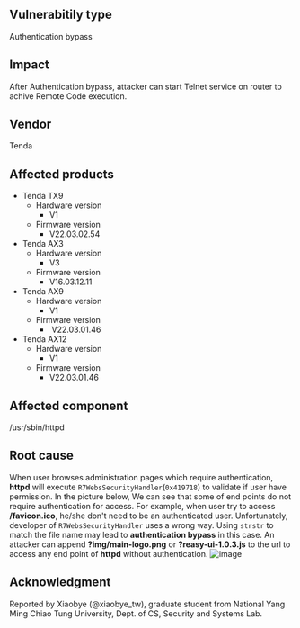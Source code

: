 ## Vulnerabitily type
Authentication bypass

## Impact
After Authentication bypass, attacker can start Telnet service on router to achive Remote Code execution.

## Vendor
Tenda

## Affected products
- Tenda TX9
	- Hardware version
		- V1
	- Firmware version
		- V22.03.02.54
- Tenda AX3
	- Hardware version
		- V3
	- Firmware version
		- V16.03.12.11
- Tenda AX9
	- Hardware version
		- V1
	- Firmware version
		-  V22.03.01.46
- Tenda AX12
	- Hardware version
		- V1
	- Firmware version
		- V22.03.01.46

## Affected component
/usr/sbin/httpd

## Root cause
When user browses administration pages which require authentication, **httpd** will execute `R7WebsSecurityHandler`(`0x419718`) to validate if user have permission.
In the picture below, We can see that some of end points do not require authentication for access. For example, when user try to access **/favicon.ico**, he/she don't need to be an authenticated user.
Unfortunately, developer of `R7WebsSecurityHandler` uses a wrong way. Using `strstr` to match the file name may lead to **authentication bypass** in this case. 
An attacker can append **?img/main-logo.png** or **?reasy-ui-1.0.3.js** to the url to access any end point of **httpd** without authentication.
![image](https://github.com/xiaobye-ctf/My-CVE/assets/60853091/4aa41726-0188-43a3-a44c-1b9afdf82dbe)

## Acknowledgment
Reported by Xiaobye (@xiaobye_tw), graduate student from National Yang Ming Chiao Tung University, Dept. of CS, Security and Systems Lab.

